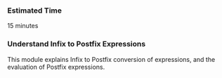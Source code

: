 ### Estimated Time
15 minutes

###  Understand Infix to Postfix Expressions

This module explains Infix to Postfix conversion of expressions, and the evaluation of Postfix expressions. 
